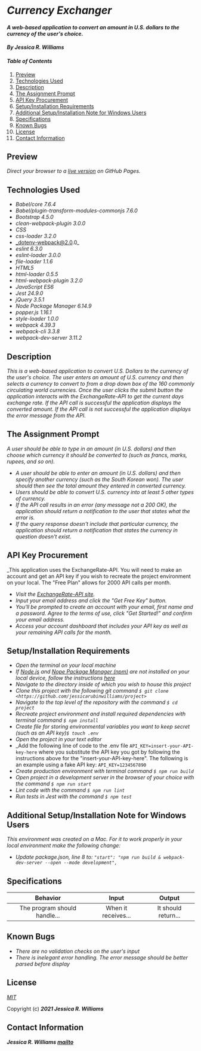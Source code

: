 # _Currency Exchanger_

#### _A web-based application to convert an amount in U.S. dollars to the currency of the user's choice._

#### _By **Jessica R. Williams**_

#### _Table of Contents_

1. [Preview](#preview)
2. [Technologies Used](#technologies)
3. [Description](#description)
4. [The Assignment Prompt](#prompt)
5. [API Key Procurement](#api)
6. [Setup/Installation Requirements](#setup)
7. [Additional Setup/Installation Note for Windows Users](#windows)
8. [Specifications](#specs)
9. [Known Bugs](#bugs)
10. [License](#license)
11. [Contact Information](#contact)

## Preview <a id="preview"></a>

_Direct your browser to a [live version](https://jessicarubinwilliams.github.io/currency-exchanger) on GitHub Pages._

## Technologies Used <a id="technologies"></a>

* _Babel/core 7.6.4_
* _Babel/plugin-transform-modules-commonjs 7.6.0_
* _Bootstrap 4.5.0_
* _clean-webpack-plugin 3.0.0_
* _CSS_
* _css-loader 3.2.0_
* _dotenv-webpack@2.0.0_
* _eslint 6.3.0_
* _eslint-loader 3.0.0_
* _file-loader 1.1.6_
* _HTML5_
* _html-loader 0.5.5_
* _html-webpack-plugin 3.2.0_
* _JavaScript ES6_
* _Jest 24.9.0_
* _jQuery 3.5.1_
* _Node Package Manager 6.14.9_
* _popper.js 1.16.1_
* _style-loader 1.0.0_
* _webpack 4.39.3_
* _webpack-cli 3.3.8_
* _webpack-dev-server 3.11.2_

## Description <a id="description"></a>

_This is a web-based application to convert U.S. Dollars to the currency of the user's choice. The user enters an amount of U.S. currency and then selects a currency to convert to from a drop down box of the 160 commonly circulating world currencies. Once the user clicks the submit button the application interacts with the ExchangeRate-API to get the current days exchange rate. If the API call is successful the application displays the converted amount. If the API call is not successful the application displays the error message from the API._

## The Assignment Prompt <a id="prompt"></a>

_A user should be able to type in an amount (in U.S. dollars) and then choose which currency it should be converted to (such as francs, marks, rupees, and so on)._

* _A user should be able to enter an amount (in U.S. dollars) and then specify another currency (such as the South Korean won). The user should then see the total amount they entered in converted currency._
* _Users should be able to convert U.S. currency into at least 5 other types of currency._
* _If the API call results in an error (any message not a 200 OK), the application should return a notification to the user that states what the error is._
* _If the query response doesn't include that particular currency, the application should return a notification that states the currency in question doesn't exist._

## API Key Procurement <a id="api"></a>

_This application uses the ExchangeRate-API. You will need to make an account and get an API key if you wish to recreate the project environment on your local. The "Free Plan" allows for 2000 API calls per month.

* _Visit the [ExchangeRate-API site](https://www.exchangerate-api.com/)._
* _Input your email address and click the "Get Free Key" button._
* _You'll be prompted to create an account with your email, first name and a password. Agree to the terms of use, click "Get Started!" and confirm your email address._
* _Access your account dashboard that includes your API key as well as your remaining API calls for the month._

## Setup/Installation Requirements <a id="setup"></a>

* _Open the terminal on your local machine_
* _If [Node.js](https://nodejs.org/en/) and [Nope Package Manager (npm)](https://www.npmjs.com/) are not installed on your local device, follow the instructions [here](https://www.learnhowtoprogram.com/intermediate-javascript/getting-started-with-javascript/installing-node-js)_
* _Navigate to the directory inside of which you wish to house this project_
* _Clone this project with the following git command `$ git clone <https://github.com/jessicarubinwilliams/project>`_
* _Navigate to the top level of the repository with the command `$ cd project`_
* _Recreate project environment and install required dependencies with terminal command `$ npm install`_
* _Create file for storing environmental variables you want to keep secret (such as an API key)`$ touch .env`_
* _Open the project in your text editor_
* _Add the following line of code to the .env file `API_KEY=insert-your-API-key-here` where you substitute the API key you got by following the instructions above for the "insert-your-API-key-here". The following is an example using a fake API key: `API_KEY=1234567890`
* _Create production environment with terminal command `$ npm run build`_
* _Open project in a development server in the browser of your choice with the command `$ npm run start`_
* _Lint code with the command `$ npm run lint`_
* _Run tests in Jest with the command `$ npm test`_

## Additional Setup/Installation Note for Windows Users <a id="windows"></a>

_This environment was created on a Mac. For it to work properly in your local environment make the following change:_
* _Update package.json, line 8 to: `"start": "npm run build & webpack-dev-server --open --mode development",`_

## Specifications <a id="specs"></a>

| Behavior | Input | Output |
|:---:|:---:|:---:|
| The program should handle... | When it receives... | It should return... |

## Known Bugs <a id="bugs"></a>
* _There are no validation checks on the user's input_
* _There is inelegant error handling. The error message should be better parsed before display_

## License <a id="license"></a>
*[MIT](https://choosealicense.com/licenses/mit/)*

Copyright (c) **_2021 Jessica R. Williams_**

## Contact Information <a id="contact"></a>
**_Jessica R. Williams [mailto](mailto:jessicarubinwilliams@gmail.com)_**